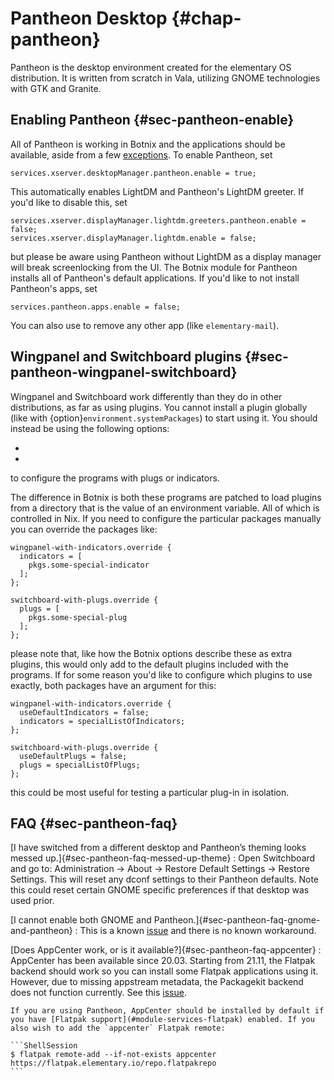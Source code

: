 # Pantheon Desktop {#chap-pantheon}

Pantheon is the desktop environment created for the elementary OS distribution. It is written from scratch in Vala, utilizing GNOME technologies with GTK and Granite.

## Enabling Pantheon {#sec-pantheon-enable}

All of Pantheon is working in Botnix and the applications should be available, aside from a few [exceptions](https://github.com/nervosys/Botnix/issues/58161). To enable Pantheon, set
```
services.xserver.desktopManager.pantheon.enable = true;
```
This automatically enables LightDM and Pantheon's LightDM greeter. If you'd like to disable this, set
```
services.xserver.displayManager.lightdm.greeters.pantheon.enable = false;
services.xserver.displayManager.lightdm.enable = false;
```
but please be aware using Pantheon without LightDM as a display manager will break screenlocking from the UI. The Botnix module for Pantheon installs all of Pantheon's default applications. If you'd like to not install Pantheon's apps, set
```
services.pantheon.apps.enable = false;
```
You can also use [](#opt-environment.pantheon.excludePackages) to remove any other app (like `elementary-mail`).

## Wingpanel and Switchboard plugins {#sec-pantheon-wingpanel-switchboard}

Wingpanel and Switchboard work differently than they do in other distributions, as far as using plugins. You cannot install a plugin globally (like with {option}`environment.systemPackages`) to start using it. You should instead be using the following options:

  - [](#opt-services.xserver.desktopManager.pantheon.extraWingpanelIndicators)
  - [](#opt-services.xserver.desktopManager.pantheon.extraSwitchboardPlugs)

to configure the programs with plugs or indicators.

The difference in Botnix is both these programs are patched to load plugins from a directory that is the value of an environment variable. All of which is controlled in Nix. If you need to configure the particular packages manually you can override the packages like:
```
wingpanel-with-indicators.override {
  indicators = [
    pkgs.some-special-indicator
  ];
};

switchboard-with-plugs.override {
  plugs = [
    pkgs.some-special-plug
  ];
};
```
please note that, like how the Botnix options describe these as extra plugins, this would only add to the default plugins included with the programs. If for some reason you'd like to configure which plugins to use exactly, both packages have an argument for this:
```
wingpanel-with-indicators.override {
  useDefaultIndicators = false;
  indicators = specialListOfIndicators;
};

switchboard-with-plugs.override {
  useDefaultPlugs = false;
  plugs = specialListOfPlugs;
};
```
this could be most useful for testing a particular plug-in in isolation.

## FAQ {#sec-pantheon-faq}

[I have switched from a different desktop and Pantheon’s theming looks messed up.]{#sec-pantheon-faq-messed-up-theme}
  : Open Switchboard and go to: Administration → About → Restore Default Settings → Restore Settings. This will reset any dconf settings to their Pantheon defaults. Note this could reset certain GNOME specific preferences if that desktop was used prior.

[I cannot enable both GNOME and Pantheon.]{#sec-pantheon-faq-gnome-and-pantheon}
  : This is a known [issue](https://github.com/nervosys/Botnix/issues/64611) and there is no known workaround.

[Does AppCenter work, or is it available?]{#sec-pantheon-faq-appcenter}
  : AppCenter has been available since 20.03. Starting from 21.11, the Flatpak backend should work so you can install some Flatpak applications using it. However, due to missing appstream metadata, the Packagekit backend does not function currently. See this [issue](https://github.com/nervosys/Botnix/issues/15932).

    If you are using Pantheon, AppCenter should be installed by default if you have [Flatpak support](#module-services-flatpak) enabled. If you also wish to add the `appcenter` Flatpak remote:

    ```ShellSession
    $ flatpak remote-add --if-not-exists appcenter https://flatpak.elementary.io/repo.flatpakrepo
    ```
